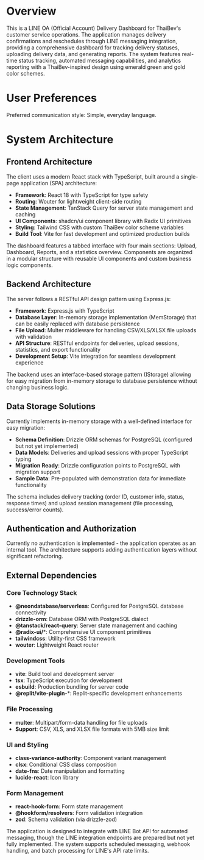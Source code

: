 # Overview

This is a LINE OA (Official Account) Delivery Dashboard for ThaiBev's customer service operations. The application manages delivery confirmations and reschedules through LINE messaging integration, providing a comprehensive dashboard for tracking delivery statuses, uploading delivery data, and generating reports. The system features real-time status tracking, automated messaging capabilities, and analytics reporting with a ThaiBev-inspired design using emerald green and gold color schemes.

# User Preferences

Preferred communication style: Simple, everyday language.

# System Architecture

## Frontend Architecture
The client uses a modern React stack with TypeScript, built around a single-page application (SPA) architecture:
- **Framework**: React 18 with TypeScript for type safety
- **Routing**: Wouter for lightweight client-side routing
- **State Management**: TanStack Query for server state management and caching
- **UI Components**: shadcn/ui component library with Radix UI primitives
- **Styling**: Tailwind CSS with custom ThaiBev color scheme variables
- **Build Tool**: Vite for fast development and optimized production builds

The dashboard features a tabbed interface with four main sections: Upload, Dashboard, Reports, and a statistics overview. Components are organized in a modular structure with reusable UI components and custom business logic components.

## Backend Architecture
The server follows a RESTful API design pattern using Express.js:
- **Framework**: Express.js with TypeScript
- **Database Layer**: In-memory storage implementation (MemStorage) that can be easily replaced with database persistence
- **File Upload**: Multer middleware for handling CSV/XLS/XLSX file uploads with validation
- **API Structure**: RESTful endpoints for deliveries, upload sessions, statistics, and export functionality
- **Development Setup**: Vite integration for seamless development experience

The backend uses an interface-based storage pattern (IStorage) allowing for easy migration from in-memory storage to database persistence without changing business logic.

## Data Storage Solutions
Currently implements in-memory storage with a well-defined interface for easy migration:
- **Schema Definition**: Drizzle ORM schemas for PostgreSQL (configured but not yet implemented)
- **Data Models**: Deliveries and upload sessions with proper TypeScript typing
- **Migration Ready**: Drizzle configuration points to PostgreSQL with migration support
- **Sample Data**: Pre-populated with demonstration data for immediate functionality

The schema includes delivery tracking (order ID, customer info, status, response times) and upload session management (file processing, success/error counts).

## Authentication and Authorization
Currently no authentication is implemented - the application operates as an internal tool. The architecture supports adding authentication layers without significant refactoring.

## External Dependencies

### Core Technology Stack
- **@neondatabase/serverless**: Configured for PostgreSQL database connectivity
- **drizzle-orm**: Database ORM with PostgreSQL dialect
- **@tanstack/react-query**: Server state management and caching
- **@radix-ui/***: Comprehensive UI component primitives
- **tailwindcss**: Utility-first CSS framework
- **wouter**: Lightweight React router

### Development Tools
- **vite**: Build tool and development server
- **tsx**: TypeScript execution for development
- **esbuild**: Production bundling for server code
- **@replit/vite-plugin-***: Replit-specific development enhancements

### File Processing
- **multer**: Multipart/form-data handling for file uploads
- **Support**: CSV, XLS, and XLSX file formats with 5MB size limit

### UI and Styling
- **class-variance-authority**: Component variant management
- **clsx**: Conditional CSS class composition
- **date-fns**: Date manipulation and formatting
- **lucide-react**: Icon library

### Form Management
- **react-hook-form**: Form state management
- **@hookform/resolvers**: Form validation integration
- **zod**: Schema validation (via drizzle-zod)

The application is designed to integrate with LINE Bot API for automated messaging, though the LINE integration endpoints are prepared but not yet fully implemented. The system supports scheduled messaging, webhook handling, and batch processing for LINE's API rate limits.